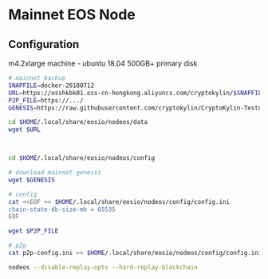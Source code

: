Mainnet EOS Node
==============

## Configuration

m4.2xlarge machine - ubuntu 18.04
500GB+ primary disk


```bash
# mainnet backup
SNAPFILE=docker-20180712
URL=https://osshkbk01.oss-cn-hongkong.aliyuncs.com/cryptokylin/$SNAPFILE.tar.bz2
P2P_FILE=https://.../
GENESIS=https://raw.githubusercontent.com/cryptokylin/CryptoKylin-Testnet/master/genesis.json

cd $HOME/.local/share/eosio/nodeos/data
wget $URL



cd $HOME/.local/share/eosio/nodeos/config

# download mainnet genesis
wget $GENESIS

# config
cat <<EOF >> $HOME/.local/share/eosio/nodeos/config/config.ini
chain-state-db-size-mb = 65535
EOF

wget $P2P_FILE

# p2p
cat p2p-config.ini >> $HOME/.local/share/eosio/nodeos/config/config.ini

nodeos --disable-replay-opts --hard-replay-blockchain  
```
